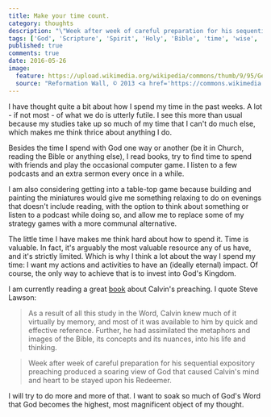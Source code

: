 ```yaml
---
title: Make your time count.
category: thoughts
description: "\"Week after week of careful preparation for his sequential expository preaching produced a soaring view of God that caused Calvin's mind and heart to be stayed upon his Redeemer.\""
tags: ['God', 'Scripture', 'Spirit', 'Holy', 'Bible', 'time', 'wise', 'steward']
published: true
comments: true
date: 2016-05-26
image:
  feature: https://upload.wikimedia.org/wikipedia/commons/thumb/9/95/Genf_15_Calvin_Knox.JPG/1280px-Genf_15_Calvin_Knox.JPG
  source: "Reformation Wall, © 2013 <a href='https://commons.wikimedia.org/wiki/File:Genf_15_Calvin_Knox.JPG'>Traumrune</a> (CC-BY 3.0)"
---
```


I have thought quite a bit about how I spend my time in the past weeks. A lot - if not most - of what we do is utterly futile. I see this more than usual because my studies take up so much of my time that I can't do much else, which makes me think thrice about anything I do.

Besides the time I spend with God one way or another (be it in Church, reading the Bible or anything else), I read books, try to find time to spend with friends and play the occasional computer game. I listen to a few podcasts and an extra sermon every once in a while.

I am also considering getting into a table-top game because building and painting the miniatures would give me something relaxing to do on evenings that doesn't include reading, with the option to think about something or listen to a podcast while doing so, and allow me to replace some of my strategy games with a more communal alternative.

The little time I have makes me think hard about how to spend it.
Time is valuable. In fact, it's arguably the most valuable resource any of us have, and it's strictly limited. Which is why I think a lot about the way I spend my time: I want my actions and activities to have an (ideally eternal) impact. Of course, the only way to achieve that is to invest into God's Kingdom.

I am currently reading a great [book][calvin] about Calvin's preaching. I quote Steve Lawson:

>As a result of all this study in the Word, Calvin knew much of it virtually by memory, and most of it was available to him by quick and effective reference. Further, he had assimilated the metaphors and images of the Bible, its concepts and its nuances, into his life and thinking.

>Week after week of careful preparation for his sequential expository preaching produced a soaring view of God that caused Calvin's mind and heart to be stayed upon his Redeemer.

I will try to do more and more of that. I want to soak so much of God's Word that God becomes the highest, most magnificent object of my thought.

[calvin]: https://www.goodreads.com/book/show/2640166-the-expository-genius-of-john-calvin
